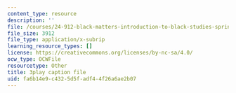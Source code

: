 ```yaml
---
content_type: resource
description: ''
file: /courses/24-912-black-matters-introduction-to-black-studies-spring-2017/fa6b14e9c4325d5fadf44f26a6ae2b07_o4xIlEt71Pw.vtt
file_size: 3912
file_type: application/x-subrip
learning_resource_types: []
license: https://creativecommons.org/licenses/by-nc-sa/4.0/
ocw_type: OCWFile
resourcetype: Other
title: 3play caption file
uid: fa6b14e9-c432-5d5f-adf4-4f26a6ae2b07
---
```

